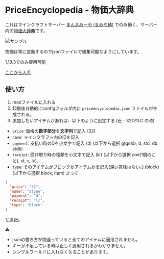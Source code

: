 # PriceEncyclopedia - 物価大辞典

これはマインクラフトサーバー [まんまみーや (まみや鯖)](https://minecraft.jp/servers/play.manmamiya.work:14400)
でのみ動く、サーバー内の[物価大辞典](http://wiki.manmamiya.work/d/%ca%aa%b2%c1%c2%e7%c1%b4%bd%b8)です。

![サンプル](https://gyazo.com/3a05de234f7ad1247cf7ce9ffc2d11c3.png)

物価は常に変動するのでjsonファイルで編集可能なようにしています。

1.19.3でのみ使用可能

[ここから入手](https://github.com/peco2282/PriceEncyclopedia/releases)

## 使い方

1. modファイルに入れる
2. 起動後自動的にconfigフォルダ内に `priceencyclopedia.json` ファイルが生成される。
3. 追加したいアイテムがあれば、以下のように設定する (石 - 32D/1LC の時)

- `price`: 価格の**数字部分**を**文字列**で記入 (32)
- `name`: マインクラフト内のIDを記入
- `payment`: 支払い時のDを小文字で記入 (d) (以下から選択 g(gold), d, std, db, stdb)
- `receipt`: 受け取り時の種類を小文字で記入 (lc) (以下から選択 one(1個のこと), st, c, lc),
- `type`: そのアイテムがブロックかアイテムかを記入(深い意味はない。) (block) (以下から選択 block, item)
  よって

```json
{
  "price": "32",
  "name": "stone",
  "payment": "d",
  "receipt": "lc",
  "type": "block"
}
```
と追記。

:warning:

- jsonの書き方が間違っていると全てのアイテムに適用されません。
- キーが不足している時は正しく適用されるかわかりません。
- シングルワールドに入れなくなることがあります。
